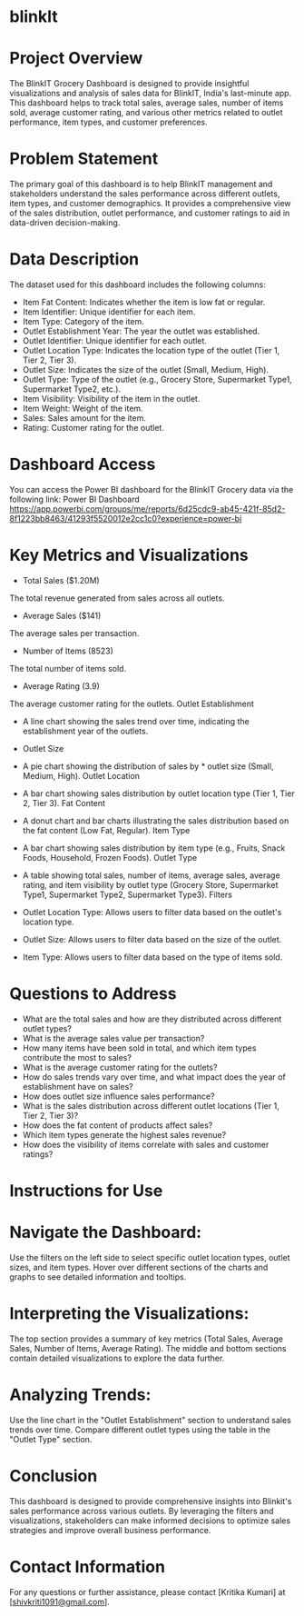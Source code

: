 # blinkIt

# Project Overview
The BlinkIT Grocery Dashboard is designed to provide insightful visualizations and analysis of sales data for BlinkIT, India's last-minute app. This dashboard helps to track total sales, average sales, number of items sold, average customer rating, and various other metrics related to outlet performance, item types, and customer preferences.

# Problem Statement
The primary goal of this dashboard is to help BlinkIT management and stakeholders understand the sales performance across different outlets, item types, and customer demographics. It provides a comprehensive view of the sales distribution, outlet performance, and customer ratings to aid in data-driven decision-making.

# Data Description
The dataset used for this dashboard includes the following columns:

* Item Fat Content: Indicates whether the item is low fat or regular.
* Item Identifier: Unique identifier for each item.
* Item Type: Category of the item.
* Outlet Establishment Year: The year the outlet was established.
* Outlet Identifier: Unique identifier for each outlet.
* Outlet Location Type: Indicates the location type of the outlet (Tier 1, Tier 2, Tier 3).
* Outlet Size: Indicates the size of the outlet (Small, Medium, High).
* Outlet Type: Type of the outlet (e.g., Grocery Store, Supermarket Type1, Supermarket Type2, etc.).
 * Item Visibility: Visibility of the item in the outlet.
* Item Weight: Weight of the item.
* Sales: Sales amount for the item.
* Rating: Customer rating for the outlet.
# Dashboard Access
You can access the Power BI dashboard for the BlinkIT Grocery data via the following link:
Power BI Dashboard https://app.powerbi.com/groups/me/reports/6d25cdc9-ab45-421f-85d2-8f1223bb8463/41293f5520012e2cc1c0?experience=power-bi

# Key Metrics and Visualizations
* Total Sales ($1.20M)

The total revenue generated from sales across all outlets.
* Average Sales ($141)

The average sales per transaction.
* Number of Items (8523)

The total number of items sold.
* Average Rating (3.9)

The average customer rating for the outlets.
Outlet Establishment

* A line chart showing the sales trend over time, indicating the establishment year of the outlets.
* Outlet Size

* A pie chart showing the distribution of sales by * outlet size (Small, Medium, High).
Outlet Location

* A bar chart showing sales distribution by outlet location type (Tier 1, Tier 2, Tier 3).
Fat Content

* A donut chart and bar charts illustrating the sales distribution based on the fat content (Low Fat, Regular).
Item Type

* A bar chart showing sales distribution by item type (e.g., Fruits, Snack Foods, Household, Frozen Foods).
Outlet Type

* A table showing total sales, number of items, average sales, average rating, and item visibility by outlet type (Grocery Store, Supermarket Type1, Supermarket Type2, Supermarket Type3).
Filters
* Outlet Location Type: Allows users to filter data based on the outlet's location type.
* Outlet Size: Allows users to filter data based on the size of the outlet.
* Item Type: Allows users to filter data based on the type of items sold.
# Questions to Address
* What are the total sales and how are they distributed across different outlet types?
* What is the average sales value per transaction?
* How many items have been sold in total, and which item types contribute the most to sales?
* What is the average customer rating for the outlets?
* How do sales trends vary over time, and what impact does the year of establishment have on sales?
* How does outlet size influence sales performance?
* What is the sales distribution across different outlet locations (Tier 1, Tier 2, Tier 3)?
* How does the fat content of products affect sales?
* Which item types generate the highest sales revenue?
* How does the visibility of items correlate with sales and customer ratings?
# Instructions for Use
# Navigate the Dashboard:

Use the filters on the left side to select specific outlet location types, outlet sizes, and item types.
Hover over different sections of the charts and graphs to see detailed information and tooltips.
# Interpreting the Visualizations:

The top section provides a summary of key metrics (Total Sales, Average Sales, Number of Items, Average Rating).
The middle and bottom sections contain detailed visualizations to explore the data further.
# Analyzing Trends:

Use the line chart in the "Outlet Establishment" section to understand sales trends over time.
Compare different outlet types using the table in the "Outlet Type" section.
# Conclusion
This dashboard is designed to provide comprehensive insights into Blinkit's sales performance across various outlets. By leveraging the filters and visualizations, stakeholders can make informed decisions to optimize sales strategies and improve overall business performance.

# Contact Information
For any questions or further assistance, please contact [Kritika Kumari] at [shivkriti1091@gmail.com].



